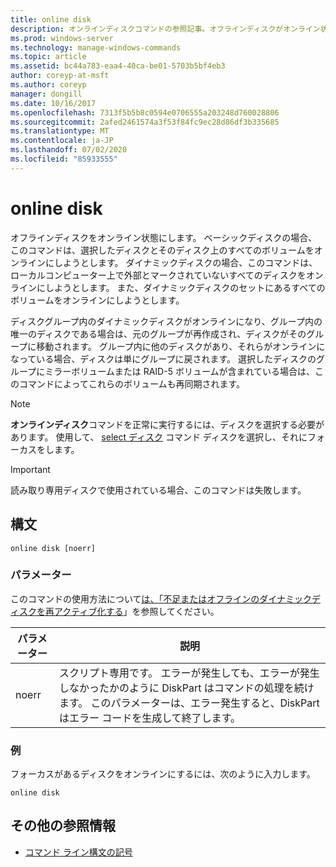 ```yaml
---
title: online disk
description: オンラインディスクコマンドの参照記事。オフラインディスクがオンライン状態になります。
ms.prod: windows-server
ms.technology: manage-windows-commands
ms.topic: article
ms.assetid: bc44a783-eaa4-40ca-be01-5703b5bf4eb3
author: coreyp-at-msft
ms.author: coreyp
manager: dongill
ms.date: 10/16/2017
ms.openlocfilehash: 7313f5b5b8c0594e0706555a203248d760028806
ms.sourcegitcommit: 2afed2461574a3f53f84fc9ec28d86df3b335685
ms.translationtype: MT
ms.contentlocale: ja-JP
ms.lasthandoff: 07/02/2020
ms.locfileid: "85933555"
---
```

# <a name="online-disk"></a>online disk

オフラインディスクをオンライン状態にします。 ベーシックディスクの場合、このコマンドは、選択したディスクとそのディスク上のすべてのボリュームをオンラインにしようとします。 ダイナミックディスクの場合、このコマンドは、ローカルコンピューター上で外部とマークされていないすべてのディスクをオンラインにしようとします。 また、ダイナミックディスクのセットにあるすべてのボリュームをオンラインにしようとします。

ディスクグループ内のダイナミックディスクがオンラインになり、グループ内の唯一のディスクである場合は、元のグループが再作成され、ディスクがそのグループに移動されます。 グループ内に他のディスクがあり、それらがオンラインになっている場合、ディスクは単にグループに戻されます。 選択したディスクのグループにミラーボリュームまたは RAID-5 ボリュームが含まれている場合は、このコマンドによってこれらのボリュームも再同期されます。

> [!NOTE]
> **オンラインディスク**コマンドを正常に実行するには、ディスクを選択する必要があります。 使用して、 [select ディスク](select-disk.md) コマンド ディスクを選択し、それにフォーカスをします。

> [!IMPORTANT]
> 読み取り専用ディスクで使用されている場合、このコマンドは失敗します。

## <a name="syntax"></a>構文

```
online disk [noerr]
```

### <a name="parameters"></a>パラメーター

このコマンドの使用方法について[は、「不足またはオフラインのダイナミックディスクを再アクティブ化する](https://docs.microsoft.com/previous-versions/windows/it-pro/windows-server-2008-R2-and-2008/cc732026(v=ws.11))」を参照してください。

| パラメーター | 説明 |
|--|--|
| noerr | スクリプト専用です。 エラーが発生しても、エラーが発生しなかったかのように DiskPart はコマンドの処理を続けます。 このパラメーターは、エラー発生すると、DiskPart はエラー コードを生成して終了します。 |

### <a name="examples"></a>例

フォーカスがあるディスクをオンラインにするには、次のように入力します。

```
online disk
```

## <a name="additional-references"></a>その他の参照情報

- [コマンド ライン構文の記号](command-line-syntax-key.md)
